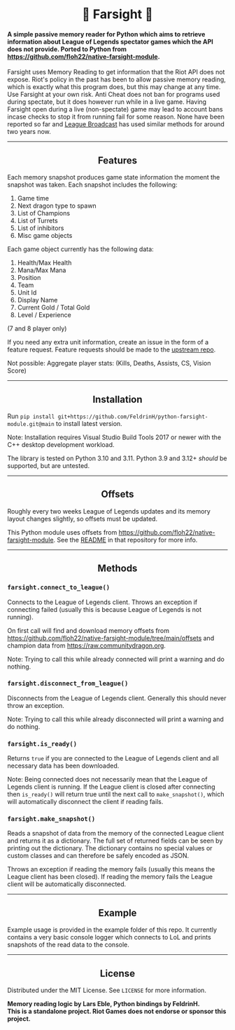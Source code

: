 <!-- PROJECT SHIELDS -->
<!--
*** I'm using markdown "reference style" links for readability.
*** Reference links are enclosed in brackets [ ] instead of parentheses ( ).
*** See the bottom of this document for the declaration of the reference variables
*** for contributors-url, forks-url, etc. This is an optional, concise syntax you may use.
*** https://www.markdownguide.org/basic-syntax/#reference-style-links
-->

<h1 align="center">🔭 Farsight 🔭</h1>

#### A simple passive memory reader for Python which aims to retrieve information about League of Legends spectator games which the API does not provide. Ported to Python from https://github.com/floh22/native-farsight-module.

Farsight uses Memory Reading to get information that the Riot API does not expose. Riot's policy in the past has been to allow passive memory reading, which is exactly what this program does, but this may change at any time.
Use Farsight at your own risk. Anti Cheat does not ban for programs used during spectate, but it does however run while in a live game. Having Farsight open
during a live (non-spectate) game may lead to account bans incase checks to stop it from running fail for some reason. None have been reported so far and [League Broadcast](https://github.com/floh22/LeagueBroadcast) has used similar methods for around two years now.

---

<h2 align="center">Features </h2>


<p align="left">Each memory snapshot produces game state information the moment the snapshot was taken. Each snapshot includes the following:<p>

1. Game time
2. Next dragon type to spawn
3. List of Champions
4. List of Turrets
5. List of inhibitors
6. Misc game objects


<p align="left">Each game object currently has the following data:<p>

1. Health/Max Health
2. Mana/Max Mana
3. Position
4. Team
5. Unit Id
6. Display Name
7. Current Gold / Total Gold
8. Level / Experience

(7 and 8 player only)

If you need any extra unit information, create an issue in the form of a feature request. Feature requests should be made to the [upstream repo](https://github.com/floh22/native-farsight-module).
<p align="left">Not possible: Aggregate player stats: (Kills, Deaths, Assists, CS, Vision Score)<p>

---

<h2 align="center">Installation</h2>

Run `pip install git+https://github.com/FeldrinH/python-farsight-module.git@main` to install latest version.

Note: Installation requires Visual Studio Build Tools 2017 or newer with the C++ desktop development workload.

The library is tested on Python 3.10 and 3.11. Python 3.9 and 3.12+ *should* be supported, but are untested.

---

<h2 align="center">Offsets</h2>

Roughly every two weeks League of Legends updates and its memory layout changes slightly, so offsets must be updated.

This Python module uses offsets from https://github.com/floh22/native-farsight-module. See the [README](https://github.com/floh22/native-farsight-module#offsets) in that repository for more info.

---

<h2 align="center">Methods</h2>

### `farsight.connect_to_league()`

Connects to the League of Legends client. Throws an exception if connecting failed (usually this is because League of Legends is not running).

On first call will find and download memory offsets from https://github.com/floh22/native-farsight-module/tree/main/offsets and champion data from https://raw.communitydragon.org.

Note: Trying to call this while already connected will print a warning and do nothing.

### `farsight.disconnect_from_league()`

Disconnects from the League of Legends client. Generally this should never throw an exception.

Note: Trying to call this while already disconnected will print a warning and do nothing.

### `farsight.is_ready()`

Returns `true` if you are connected to the League of Legends client and all necessary data has been downloaded.

Note: Being connected does not necessarily mean that the League of Legends client is running. If the League client is closed after connecting then `is_ready()` will return true until the next call to `make_snapshot()`, which will automatically disconnect the client if reading fails.

### `farsight.make_snapshot()`

Reads a snapshot of data from the memory of the connected League client and returns it as a dictionary. The full set of returned fields can be seen by printing out the dictionary. The dictionary contains no special values or custom classes and can therefore be safely encoded as JSON.

Throws an exception if reading the memory fails (usually this means the League client has been closed). If reading the memory fails the League client will be automatically disconnected.

---

<h2 align="center">Example</h2>

Example usage is provided in the example folder of this repo. It currently contains a very basic console logger which connects to LoL and prints snapshots of the read data to the console.


---

<!-- LICENSE -->
<h2 align="center">License</h2>

Distributed under the MIT License. See `LICENSE` for more information.

__Memory reading logic by Lars Eble, Python bindings by FeldrinH.__  
__This is a standalone project. Riot Games does not endorse or sponsor this project.__

<!-- MARKDOWN LINKS & IMAGES -->
<!-- https://www.markdownguide.org/basic-syntax/#reference-style-links -->
[contributors-shield]: https://img.shields.io/github/contributors/floh22/native-farsight-module.svg?style=for-the-badge
[contributors-url]: https://github.com/floh22/native-farsight-module/graphs/contributors
[forks-shield]: https://img.shields.io/github/forks/floh22/native-farsight-module.svg?style=for-the-badge
[forks-url]: https://github.com/floh22/native-farsight-module/network/members
[stars-shield]: https://img.shields.io/github/stars/floh22/native-farsight-module.svg?style=for-the-badge
[stars-url]: https://github.com/floh22/native-farsight-module/stargazers
[issues-shield]: https://img.shields.io/github/issues/floh22/native-farsight-module.svg?style=for-the-badge
[issues-url]: https://github.com/floh22/native-farsight-module/issues
[license-shield]: https://img.shields.io/github/license/floh22/native-farsight-module.svg?style=for-the-badge
[license-url]: https://github.com/floh22/native-farsight-module/blob/master/LICENSE
[donate-paypal]: https://img.shields.io/badge/Paypal-Donate-blueviolet?style=for-the-badge&logo=paypal

